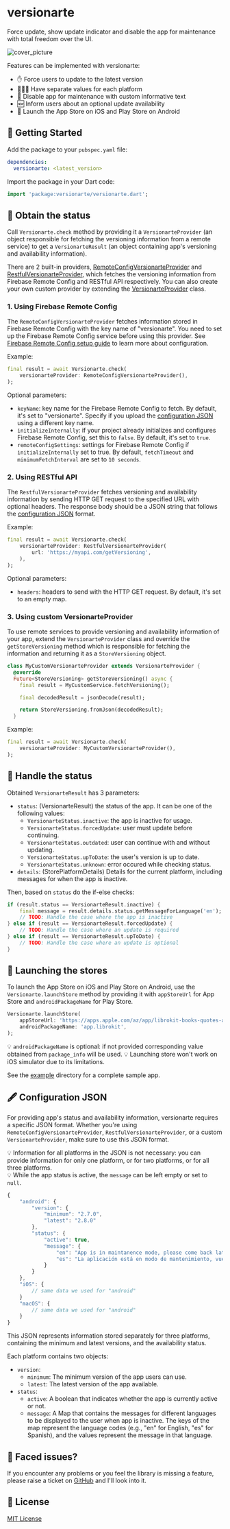 # versionarte

Force update, show update indicator and disable the app for maintenance with total freedom over the UI.

<img src="https://raw.githubusercontent.com/kamranbekirovyz/versionarte/main/assets/cover.png" alt="cover_picture" />

Features can be implemented with versionarte:
- ✋ Force users to update to the latest version
- 💆🏻‍♂️ Have separate values for each platform
- 🚧 Disable app for maintenance with custom informative text
- 🆕 Inform users about an optional update availability
- 🔗 Launch the App Store on iOS and Play Store on Android

## 🚀 Getting Started

Add the package to your `pubspec.yaml` file:

```yaml
dependencies:
  versionarte: <latest_version>
```

Import the package in your Dart code:

```dart
import 'package:versionarte/versionarte.dart';
```

## 📡 Obtain the status

Call `Versionarte.check` method by providing it a `VersionarteProvider` (an object responsible for fetching the versioning information from a remote service) to get a `VersionarteResult` (an object containing app's versioning and availability information).

There are 2 built-in providers, [RemoteConfigVersionarteProvider](#1-using-firebase-remote-config) and [RestfulVersionarteProvider](#2-using-restful-api), which fetches the versioning information from Firebase Remote Config and RESTful API respectively. You can also create your own custom provider by extending the [VersionarteProvider](#3-using-custom-versionarteprovider) class.

### 1. Using Firebase Remote Config

The `RemoteConfigVersionarteProvider` fetches information stored in Firebase Remote Config with the key name of "versionarte". You need to set up the Firebase Remote Config service before using this provider. See <a href="https://github.com/kamranbekirovyz/versionarte/blob/main/firebase_remote_config_setup.md#-firebase-remote-config-setup-guide" target="_blank">Firebase Remote Config setup guide</a> to learn more about configuration.

Example:

```dart
final result = await Versionarte.check(
    versionarteProvider: RemoteConfigVersionarteProvider(),
);
```

Optional parameters:
- `keyName`: key name for the Firebase Remote Config to fetch. By default, it's set to "versionarte". Specify if you upload the [configuration JSON](#-configuration-json) using a different key name.
- `initializeInternally`: if your project already initializes and configures Firebase Remote Config, set this to `false`. By default, it's set to `true`.
- `remoteConfigSettings`: settings for Firebase Remote Config if `initializeInternally` set to true. By default, `fetchTimeout` and `minimumFetchInterval` are set to `10 seconds`.

### 2. Using RESTful API

The `RestfulVersionarteProvider` fetches versioning and availability information by sending HTTP GET request to the specified URL with optional headers. The response body should be a JSON string that follows the [configuration JSON](#%EF%B8%8F-configuration-json) format.

Example:

```dart
final result = await Versionarte.check(
    versionarteProvider: RestfulVersionarteProvider(
        url: 'https://myapi.com/getVersioning',
    ),
);
```

Optional parameters:
- `headers`: headers to send with the HTTP GET request. By default, it's set to an empty map.

### 3. Using custom VersionarteProvider

To use remote services to provide versioning and availability information of your app, extend the `VersionarteProvider` class and override the `getStoreVersioning` method which is responsible for fetching the information and returning it as a `StoreVersioning` object.

```dart
class MyCustomVersionarteProvider extends VersionarteProvider {
  @override
  Future<StoreVersioning> getStoreVersioning() async {
    final result = MyCustomService.fetchVersioning();

    final decodedResult = jsonDecode(result);

    return StoreVersioning.fromJson(decodedResult);
  }
```
    
Example:
```dart
final result = await Versionarte.check(
    versionarteProvider: MyCustomVersionarteProvider(),
);
```

## 🎯 Handle the status

Obtained `VersionarteResult` has 3 parameters:

- `status`: (VersionarteResult) the status of the app. It can be one of the following values:
    - `VersionarteStatus.inactive`: the app is inactive for usage.
    - `VersionarteStatus.forcedUpdate`:  user must update before continuing.
    - `VersionarteStatus.outdated`: user can continue with and without updating.
    - `VersionarteStatus.upToDate`: the user's version is up to date.
    - `VersionarteStatus.unknown`: error occured while checking status.
- `details`: (StorePlatformDetails) Details for the current platform, including messages for when the app is inactive. 

Then, based on `status` do the if-else checks:

```dart
if (result.status == VersionarteResult.inactive) {
    final message = result.details.status.getMessageForLanguage('en');
    // TODO: Handle the case where the app is inactive
} else if (result == VersionarteResult.forcedUpdate) {
    // TODO: Handle the case where an update is required
} else if (result == VersionarteResult.upToDate) {
    // TODO: Handle the case where an update is optional
} 
```

## 🔗 Launching the stores

To launch the App Store on iOS and Play Store on Android, use the `Versionarte.launchStore` method by providing it with `appStoreUrl` for App Store and `androidPackageName` for Play Store.

```dart
Versionarte.launchStore(
    appStoreUrl: 'https://apps.apple.com/az/app/librokit-books-quotes-ai/id6472595860',
    androidPackageName: 'app.librokit',
);
```

💡 `androidPackageName` is optional: if not provided corresponding value obtained from `package_info` will be used.
💡 Launching store won't work on iOS simulator due to its limitations.

See the <a href="https://github.com/kamranbekirovyz/versionarte/tree/main/example">example</a> directory for a complete sample app.

## 🖋️ Configuration JSON

For providing app's status and availability information, versionarte requires a specific JSON format. Whether you're using `RemoteConfigVersionarteProvider`, `RestfulVersionarteProvider`, or a custom `VersionarteProvider`, make sure to use this JSON format.

💡 Information for all platforms in the JSON is not necessary: you can provide information for only one platform, or for two platforms, or for all three platforms.   
💡 While the app status is active, the `message` can be left empty or set to `null`.

```js
{
    "android": {
        "version": {
            "minimum": "2.7.0",
            "latest": "2.8.0"
        },
        "status": {
            "active": true,
            "message": {
                "en": "App is in maintanence mode, please come back later.",
                "es": "La aplicación está en modo de mantenimiento, vuelva más tarde."
            }
        }
    },
    "iOS": {
        // same data we used for "android"
    }
    "macOS": {
        // same data we used for "android"
    }
}
```

This JSON represents information stored separately for three platforms, containing the minimum and latest versions, and the availability status.

Each platform contains two objects:

- `version`:
    - `minimum`: The minimum version of the app users can use. 
    - `latest`: The latest version of the app available. 
- `status`:
    - `active`: A boolean that indicates whether the app is currently active or not.
    - `message`: A Map that contains the messages for different languages to be displayed to the user when app is inactive. The keys of the map represent the language codes (e.g., "en" for English, "es" for Spanish), and the values represent the message in that language.

## 🐞 Faced issues?

If you encounter any problems or you feel the library is missing a feature, please raise a ticket on <a href=https://github.com/kamranbekirovyz/versionarte/issues>GitHub</a> and I'll look into it. 

## 📃 License

<a href="https://github.com/kamranbekirovyz/versionarte/blob/main/LICENSE">MIT License</a>